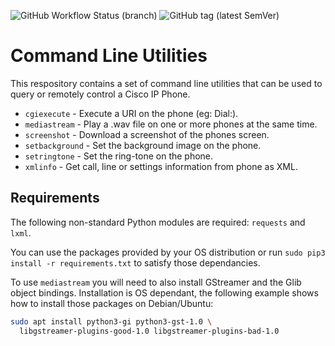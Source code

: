 ![GitHub Workflow Status (branch)](https://img.shields.io/github/workflow/status/usecallmanagernz/commands/python%20lint/master?label=python%20lint) ![GitHub tag (latest SemVer)](https://img.shields.io/github/v/tag/usecallmanagernz/commands?color=blue&label=version&sort=semver)

# Command Line Utilities

This respository contains a set of command line utilities that 
can be used to query or remotely control a Cisco IP Phone.

* `cgiexecute` - Execute a URI on the phone (eg: Dial:).
* `mediastream` - Play a .wav file on one or more phones at the same time.
* `screenshot` - Download a screenshot of the phones screen.
* `setbackground` - Set the background image on the phone.
* `setringtone` - Set the ring-tone on the phone.
* `xmlinfo` - Get call, line or settings information from phone as XML.

## Requirements

The following non-standard Python modules are required: `requests` and `lxml`.

You can use the packages provided by your OS distribution or run
`sudo pip3 install -r requirements.txt` to satisfy those dependancies.

To use `mediastream` you will need to also install GStreamer and the Glib
object bindings. Installation is OS dependant, the following example shows how
to install those packages on Debian/Ubuntu:

```sh
sudo apt install python3-gi python3-gst-1.0 \
  libgstreamer-plugins-good-1.0 libgstreamer-plugins-bad-1.0
```
